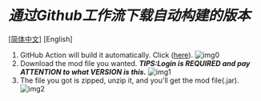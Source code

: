 # *通过Github工作流下载自动构建的版本*

[[简体中文]](autobuild_cn.md) [English]

1. GitHub Action will build it automatically. Click ([here](https://github.com/Bread-NiceCat/CandyCraftCE/actions)).
   ![img0](/.docs/pics/autobuild/github0.png)
2. Download the mod file you wanted. **_TIPS:Login is REQUIRED and pay ATTENTION to what VERSION is this._**
   ![img1](/.docs/pics/autobuild/github1.png)
3. The file you got is zipped, unzip it, and you'll get the mod file(.jar).
   ![img2](/.docs/pics/autobuild/github2.png)